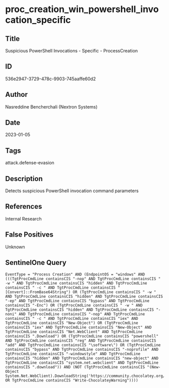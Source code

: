# proc_creation_win_powershell_invocation_specific

## Title
Suspicious PowerShell Invocations - Specific - ProcessCreation

## ID
536e2947-3729-478c-9903-745aaffe60d2

## Author
Nasreddine Bencherchali (Nextron Systems)

## Date
2023-01-05

## Tags
attack.defense-evasion

## Description
Detects suspicious PowerShell invocation command parameters

## References
Internal Research

## False Positives
Unknown

## SentinelOne Query
```
EventType = "Process Creation" AND (EndpointOS = "windows" AND (((TgtProcCmdLine containsCIS "-nop" AND TgtProcCmdLine containsCIS " -w " AND TgtProcCmdLine containsCIS "hidden" AND TgtProcCmdLine containsCIS " -c " AND TgtProcCmdLine containsCIS "[Convert]::FromBase64String") OR (TgtProcCmdLine containsCIS " -w " AND TgtProcCmdLine containsCIS "hidden" AND TgtProcCmdLine containsCIS "-ep" AND TgtProcCmdLine containsCIS "bypass" AND TgtProcCmdLine containsCIS "-Enc") OR (TgtProcCmdLine containsCIS " -w " AND TgtProcCmdLine containsCIS "hidden" AND TgtProcCmdLine containsCIS "-noni" AND TgtProcCmdLine containsCIS "-nop" AND TgtProcCmdLine containsCIS " -c " AND TgtProcCmdLine containsCIS "iex" AND TgtProcCmdLine containsCIS "New-Object") OR (TgtProcCmdLine containsCIS "iex" AND TgtProcCmdLine containsCIS "New-Object" AND TgtProcCmdLine containsCIS "Net.WebClient" AND TgtProcCmdLine containsCIS ".Download") OR (TgtProcCmdLine containsCIS "powershell" AND TgtProcCmdLine containsCIS "reg" AND TgtProcCmdLine containsCIS "add" AND TgtProcCmdLine containsCIS "\software\") OR (TgtProcCmdLine containsCIS "bypass" AND TgtProcCmdLine containsCIS "-noprofile" AND TgtProcCmdLine containsCIS "-windowstyle" AND TgtProcCmdLine containsCIS "hidden" AND TgtProcCmdLine containsCIS "new-object" AND TgtProcCmdLine containsCIS "system.net.webclient" AND TgtProcCmdLine containsCIS ".download")) AND (NOT (TgtProcCmdLine containsCIS "(New-Object System.Net.WebClient).DownloadString('https://community.chocolatey.org/install.ps1" OR TgtProcCmdLine containsCIS "Write-ChocolateyWarning"))))

```
